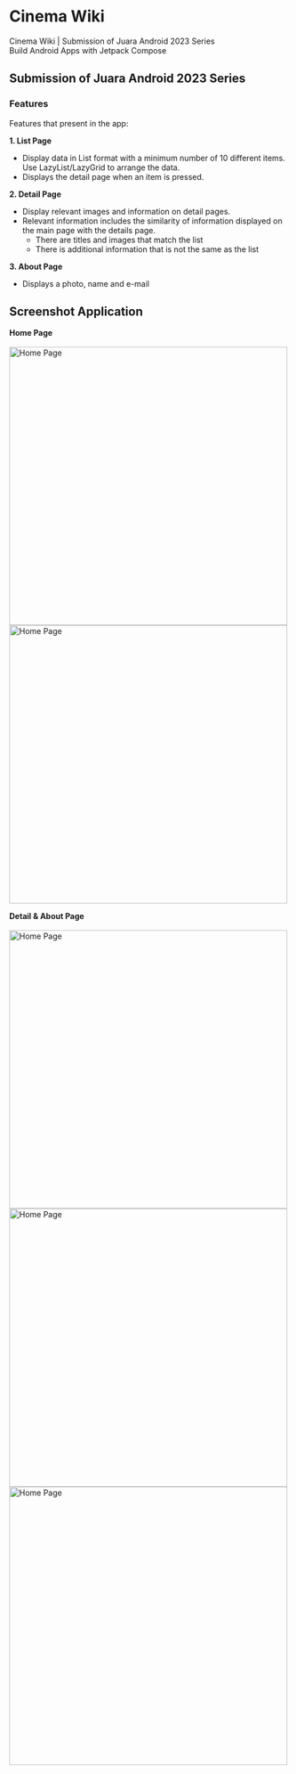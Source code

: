 # Cinema Wiki
Cinema Wiki | Submission of Juara Android 2023 Series <br>
Build Android Apps with Jetpack Compose

## Submission of Juara Android 2023 Series
### Features
Features that present in the app:

<b> 1. List Page </b> <br>
- Display data in List format with a minimum number of 10 different items. Use LazyList/LazyGrid to arrange the data.
- Displays the detail page when an item is pressed. <br>

<b> 2. Detail Page </b> <br> 
- Display relevant images and information on detail pages.
- Relevant information includes the similarity of information displayed on the main page with the details page.
  - There are titles and images that match the list
  - There is additional information that is not the same as the list <br>

<b> 3. About Page </b> <br>
- Displays a photo, name and e-mail

## Screenshot Application
<b> Home Page </b> <br> <br>
<img src="https://github.com/riyandifirman/cinema-wiki/assets/49358131/316e81d8-30fb-4776-9a63-5de14bc85778" alt="Home Page" widht="500" height="500">
<img src="https://github.com/riyandifirman/cinema-wiki/assets/49358131/5dd642f7-ba31-4569-bb66-1bab7b1cfdb6" alt="Home Page" widht="500" height="500">

<b> Detail & About Page </b> <br> <br>
<img src="https://github.com/riyandifirman/cinema-wiki/assets/49358131/3e6515ed-a7ab-4fe7-82a1-85599dc324d6" alt="Home Page" widht="500" height="500">
<img src="https://github.com/riyandifirman/cinema-wiki/assets/49358131/0134e36c-4451-4f74-b5c9-6bcb3a104075" alt="Home Page" widht="500" height="500">
<img src="https://github.com/riyandifirman/cinema-wiki/assets/49358131/0c77ab63-74ab-44f4-b0de-add5ee7660cb" alt="Home Page" widht="500" height="500">
